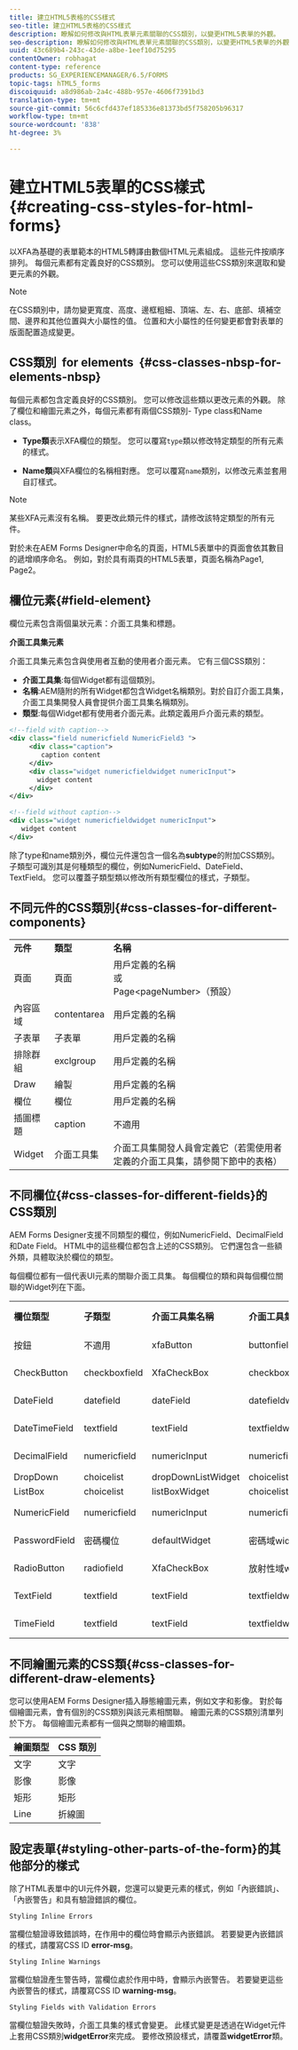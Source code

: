 ```yaml
---
title: 建立HTML5表格的CSS樣式
seo-title: 建立HTML5表格的CSS樣式
description: 瞭解如何修改與HTML表單元素關聯的CSS類別，以變更HTML5表單的外觀。
seo-description: 瞭解如何修改與HTML表單元素關聯的CSS類別，以變更HTML5表單的外觀。
uuid: 43c689b4-243c-43de-a8be-1eef10d75295
contentOwner: robhagat
content-type: reference
products: SG_EXPERIENCEMANAGER/6.5/FORMS
topic-tags: hTML5_forms
discoiquuid: a8d986ab-2a4c-488b-957e-4606f7391bd3
translation-type: tm+mt
source-git-commit: 56c6cfd437ef185336e81373bd5f758205b96317
workflow-type: tm+mt
source-wordcount: '838'
ht-degree: 3%

---
```



# 建立HTML5表單的CSS樣式{#creating-css-styles-for-html-forms}

以XFA為基礎的表單範本的HTML5轉譯由數個HTML元素組成。 這些元件按順序排列。 每個元素都有定義良好的CSS類別。 您可以使用這些CSS類別來選取和變更元素的外觀。

>[!NOTE]
>
>在CSS類別中，請勿變更寬度、高度、邊框粗細、頂端、左、右、底部、填補空間、邊界和其他位置與大小屬性的值。 位置和大小屬性的任何變更都會對表單的版面配置造成變更。

## CSS類別  for elements  {#css-classes-nbsp-for-elements-nbsp}

每個元素都包含定義良好的CSS類別。 您可以修改這些類以更改元素的外觀。 除了欄位和繪圖元素之外，每個元素都有兩個CSS類別- Type class和Name class。

* **Type類**&#x200B;表示XFA欄位的類型。 您可以覆寫`type`類以修改特定類型的所有元素的樣式。

* **Name類**&#x200B;與XFA欄位的名稱相對應。 您可以覆寫`name`類別，以修改元素並套用自訂樣式。

>[!NOTE]
>
>某些XFA元素沒有名稱。 要更改此類元件的樣式，請修改該特定類型的所有元件。

對於未在AEM Forms Designer中命名的頁面，HTML5表單中的頁面會依其數目的遞增順序命名。 例如，對於具有兩頁的HTML5表單，頁面名稱為Page1, Page2。

## 欄位元素{#field-element}

欄位元素包含兩個巢狀元素：介面工具集和標題。

**介面工具集元素**

介面工具集元素包含與使用者互動的使用者介面元素。 它有三個CSS類別：

* **介面工具集**:每個Widget都有這個類別。
* **名稱**:AEM隨附的所有Widget都包含Widget名稱類別。對於自訂介面工具集，介面工具集開發人員會提供介面工具集名稱類別。
* **類型**:每個Widget都有使用者介面元素。此類定義用戶介面元素的類型。

```xml
<!--field with caption-->
<div class="field numericfield NumericField3 ">
     <div class="caption">
        caption content
     </div>
     <div class="widget numericfieldwidget numericInput">
       widget content
     </div>
</div>

<!--field without caption-->
<div class="widget numericfieldwidget numericInput">
   widget content
</div>
```

除了type和name類別外，欄位元件還包含一個名為&#x200B;**subtype**&#x200B;的附加CSS類別。 子類型可識別其是何種類型的欄位，例如NumericField、DateField、TextField。 您可以覆蓋子類型類以修改所有類型欄位的樣式，子類型。

## 不同元件的CSS類別{#css-classes-for-different-components}

<table>
 <tbody>
  <tr>
   <td><strong>元件</strong></td>
   <td><strong>類型</strong></td>
   <td><strong>名稱</strong></td>
  </tr>
  <tr>
   <td>頁面</td>
   <td>頁面</td>
   <td>用戶定義的名稱<br />或<br /> Page&lt;pageNumber&gt;（預設）</td>
  </tr>
  <tr>
   <td>內容區域</td>
   <td>contentarea</td>
   <td>用戶定義的名稱</td>
  </tr>
  <tr>
   <td>子表單</td>
   <td>子表單</td>
   <td>用戶定義的名稱</td>
  </tr>
  <tr>
   <td>排除群組</td>
   <td>exclgroup</td>
   <td>用戶定義的名稱</td>
  </tr>
  <tr>
   <td>Draw</td>
   <td>繪製</td>
   <td>用戶定義的名稱</td>
  </tr>
  <tr>
   <td>欄位</td>
   <td>欄位</td>
   <td>用戶定義的名稱</td>
  </tr>
  <tr>
   <td>插圖標題</td>
   <td>caption</td>
   <td>不適用</td>
  </tr>
  <tr>
   <td>Widget</td>
   <td>介面工具集</td>
   <td>介面工具集開發人員會定義它（若需使用者定義的介面工具集，請參閱下節中的表格）</td>
  </tr>
 </tbody>
</table>

## 不同欄位{#css-classes-for-different-fields}的CSS類別

AEM Forms Designer支援不同類型的欄位，例如NumericField、DecimalField和Date Field。 HTML中的這些欄位都包含上述的CSS類別。 它們還包含一些額外類，具體取決於欄位的類型。

每個欄位都有一個代表UI元素的關聯介面工具集。 每個欄位的類和與每個欄位關聯的Widget列在下面。

<table>
 <tbody>
  <tr>
   <td><strong>欄位類型</strong></td>
   <td><strong>子類型</strong></td>
   <td><strong>介面工具集名稱</strong></td>
   <td><strong>介面工具集類型</strong></td>
   <td><strong>HTML UI標籤</strong></td>
  </tr>
  <tr>
   <td>按鈕<br type="_moz" /> </td>
   <td>不適用</td>
   <td>xfaButton<br type="_moz" /> </td>
   <td>buttonfieldwidget<br type="_moz" /> </td>
   <td>輸入類型=button<br type="_moz" /> </td>
  </tr>
  <tr>
   <td>CheckButton<br type="_moz" /> </td>
   <td>checkboxfield<br /> </td>
   <td>XfaCheckBox<br type="_moz" /> </td>
   <td>checkboxfieldwidget<br type="_moz" /> </td>
   <td>輸入類型=checkbox<br type="_moz" /> </td>
  </tr>
  <tr>
   <td>DateField<br type="_moz" /> </td>
   <td>datefield<br type="_moz" /> </td>
   <td>dateField<br type="_moz" /> </td>
   <td>datefieldwidget<br type="_moz" /> </td>
   <td>輸入類型=text<br type="_moz" /> </td>
  </tr>
  <tr>
   <td>DateTimeField<br type="_moz" /> </td>
   <td>textfield<br type="_moz" /> </td>
   <td>textField<br type="_moz" /> </td>
   <td>textfieldwidget</td>
   <td>輸入類型=text<br type="_moz" /> </td>
  </tr>
  <tr>
   <td>DecimalField<br type="_moz" /> </td>
   <td>numericfield<br type="_moz" /> </td>
   <td>numericInput<br type="_moz" /> </td>
   <td>numericfieldwidget<br type="_moz" /> </td>
   <td>輸入類型=text<br type="_moz" /> </td>
  </tr>
  <tr>
   <td>DropDown<br type="_moz" /> </td>
   <td>choicelist<br type="_moz" /> </td>
   <td>dropDownListWidget<br type="_moz" /> </td>
   <td>choicelistwidget<br type="_moz" /> </td>
   <td>sect</td>
  </tr>
  <tr>
   <td>ListBox<br type="_moz" /> </td>
   <td>choicelist<br type="_moz" /> </td>
   <td>listBoxWidget<br type="_moz" /> </td>
   <td>choicelistwidget<br type="_moz" /> </td>
   <td>ol</td>
  </tr>
  <tr>
   <td>NumericField<br type="_moz" /> </td>
   <td>numericfield<br type="_moz" /> </td>
   <td>numericInput<br type="_moz" /> </td>
   <td>numericfieldwidget<br type="_moz" /> </td>
   <td>輸入類型=text<br type="_moz" /> </td>
  </tr>
  <tr>
   <td>PasswordField<br type="_moz" /> </td>
   <td>密碼欄位<br type="_moz" /> </td>
   <td>defaultWidget<br type="_moz" /> </td>
   <td>密碼域widget&lt;a0/<br type="_moz" /> </td>
   <td>輸入類型=password<br type="_moz" /> </td>
  </tr>
  <tr>
   <td>RadioButton<br type="_moz" /> </td>
   <td>radiofield<br type="_moz" /> </td>
   <td>XfaCheckBox<br type="_moz" /> </td>
   <td>放射性域widget<br type="_moz" /> </td>
   <td>輸入類型=radio<br type="_moz" /> </td>
  </tr>
  <tr>
   <td>TextField<br type="_moz" /> </td>
   <td>textfield<br type="_moz" /> </td>
   <td>textField<br type="_moz" /> </td>
   <td>textfieldwidget<br type="_moz" /> </td>
   <td>輸入類型=text<br type="_moz" /> </td>
  </tr>
  <tr>
   <td>TimeField<br type="_moz" /> </td>
   <td>textfield<br type="_moz" /> </td>
   <td>textField<br type="_moz" /> </td>
   <td>textfieldwidget<br type="_moz" /> </td>
   <td>輸入類型=text<br type="_moz" /> </td>
  </tr>
 </tbody>
</table>

## 不同繪圖元素的CSS類{#css-classes-for-different-draw-elements}

您可以使用AEM Forms Designer插入靜態繪圖元素，例如文字和影像。 對於每個繪圖元素，會有個別的CSS類別與該元素相關聯。 繪圖元素的CSS類別清單列於下方。 每個繪圖元素都有一個與之關聯的繪圖類。

| **繪圖類型** | **CSS 類別** |
|---|---|
| 文字 | 文字 |
| 影像 | 影像 |
| 矩形 | 矩形 |
| Line | 折線圖 |

## 設定表單{#styling-other-parts-of-the-form}的其他部分的樣式

除了HTML表單中的UI元件外觀，您還可以變更元素的樣式，例如「內嵌錯誤」、「內嵌警告」和具有驗證錯誤的欄位。

`Styling Inline Errors`

當欄位驗證導致錯誤時，在作用中的欄位時會顯示內嵌錯誤。 若要變更內嵌錯誤的樣式，請覆寫CSS ID **error-msg**。

`Styling Inline Warnings`

當欄位驗證產生警告時，當欄位處於作用中時，會顯示內嵌警告。 若要變更這些內嵌警告的樣式，請覆寫CSS ID **warning-msg**。

`Styling Fields with Validation Errors`

當欄位驗證失敗時，介面工具集的樣式會變更。 此樣式變更是透過在Widget元件上套用CSS類別&#x200B;**widgetError**&#x200B;來完成。 要修改預設樣式，請覆蓋&#x200B;**widgetError**&#x200B;類。
